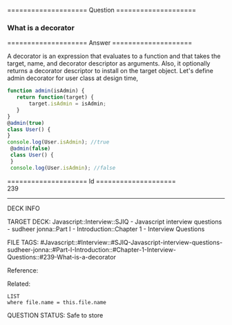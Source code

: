 ==================== Question ====================  

### What is a decorator  

==================== Answer ====================  

A decorator is an expression that evaluates to a function and that takes the
target, name, and decorator descriptor as arguments. Also, it optionally returns
a decorator descriptor to install on the target object. Let's define admin
decorator for user class at design time,

```javascript
function admin(isAdmin) {
   return function(target) {
       target.isAdmin = isAdmin;
   }
}
@admin(true)
class User() {
}
console.log(User.isAdmin); //true
 @admin(false)
 class User() {
 }
 console.log(User.isAdmin); //false
```

==================== Id ====================  
239

---

DECK INFO

TARGET DECK: Javascript::Interview::SJIQ - Javascript interview questions - sudheer jonna::Part I - Introduction::Chapter 1 - Interview Questions

FILE TAGS: #Javascript::#Interview::#SJIQ-Javascript-interview-questions-sudheer-jonna::#Part-I-Introduction::#Chapter-1-Interview-Questions::#239-What-is-a-decorator

Reference:

Related:

```dataview
LIST
where file.name = this.file.name
```

QUESTION STATUS: Safe to store
